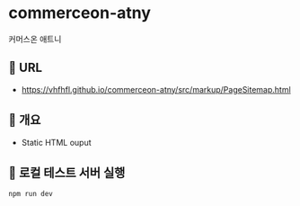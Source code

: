 # commerceon-atny
커머스온 애트니

## 📌 URL
- https://vhfhfl.github.io/commerceon-atny/src/markup/PageSitemap.html

## 📌 개요
- Static HTML ouput

## 📌 로컬 테스트 서버 실행
```
npm run dev
```
